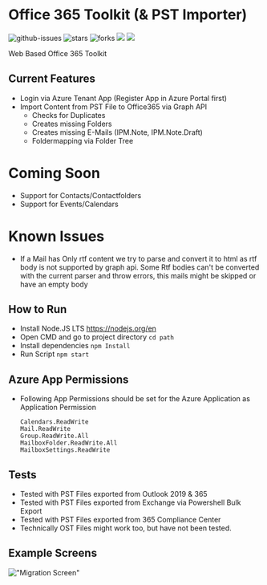 # Office 365 Toolkit (& PST Importer)

![github-issues](https://img.shields.io/github/issues/bitcircuiteu/office365-toolkit.svg) 
![stars](https://img.shields.io/github/stars/bitcircuiteu/office365-toolkit.svg) 
![forks](https://img.shields.io/github/forks/bitcircuiteu/office365-toolkit.svg) 
![](https://david-dm.org/bitcircuiteu/office365-toolkit/status.svg) 
![](https://david-dm.org/bitcircuiteu/office365-toolkit/dev-status.svg)

Web Based Office 365 Toolkit

## Current Features
- Login via Azure Tenant App (Register App in Azure Portal first)
- Import Content from PST File to Office365 via Graph API
  - Checks for Duplicates
  - Creates missing Folders
  - Creates missing E-Mails (IPM.Note, IPM.Note.Draft)
  - Foldermapping via Folder Tree


# Coming Soon
- Support for Contacts/Contactfolders
- Support for Events/Calendars

# Known Issues
- If a Mail has Only rtf content we try to parse and convert it to html as rtf body is not supported by graph api. Some Rtf bodies can't be converted with the current parser and throw errors, this mails might be skipped or have an empty body

## How to Run
- Install Node.JS LTS https://nodejs.org/en
- Open CMD and go to project directory `cd path`
- Install dependencies `npm Install`
- Run Script `npm start`

## Azure App Permissions
- Following App Permissions should be set for the Azure Application as Application Permission
  ```
  Calendars.ReadWrite
  Mail.ReadWrite
  Group.ReadWrite.All
  MailboxFolder.ReadWrite.All
  MailboxSettings.ReadWrite
  ```

## Tests
- Tested with PST Files exported from Outlook 2019 & 365
- Tested with PST Files exported from Exchange via Powershell Bulk Export
- Tested with PST Files exported from 365 Compliance Center
- Technically OST Files might work too, but have not been tested.

## Example Screens
!["Migration Screen"](https://i.imgur.com/69qMfNd.png)
